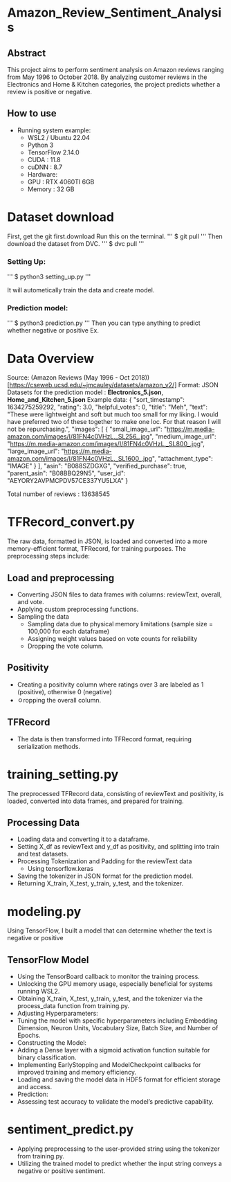 ﻿# Amazon_Review_Sentiment_Analysis


## Abstract
This project aims to perform sentiment analysis on Amazon reviews ranging from May 1996 to October 2018. By analyzing customer reviews in the Electronics and Home & Kitchen categories, the project predicts whether a review is positive or negative.

## How to use
* Running system example:
  * WSL2 / Ubuntu 22.04
  * Python 3
  * TensorFlow 2.14.0
  * CUDA : 11.8
  * cuDNN : 8.7
  * Hardware:
   * GPU : RTX 4060TI 6GB
   * Memory : 32 GB

# Dataset download
First, get the git first.download Run this on the terminal.
'''
$ git pull
'''
Then download the dataset from DVC.
'''
$ dvc pull
'''

### Setting Up:
'''
$ python3 setting_up.py
'''

It will autometically train the data and create model.

### Prediction model:
'''
$ python3 prediction.py
'''
Then you can type anything to predict whether negative or positive
Ex.


# Data Overview
Source: (Amazon Reviews (May 1996 - Oct 2018))[https://cseweb.ucsd.edu/~jmcauley/datasets/amazon_v2/]
Format: JSON
Datasets for the prediction model : **Electronics_5.json**, **Home_and_Kitchen_5.json**
Example data: 
{
  "sort_timestamp": 1634275259292,
  "rating": 3.0,
  "helpful_votes": 0,
  "title": "Meh",
  "text": "These were lightweight and soft but much too small for my liking. I would have preferred two of these together to make one loc. For that reason I will not be repurchasing.",
  "images": [
    {
      "small_image_url": "https://m.media-amazon.com/images/I/81FN4c0VHzL._SL256_.jpg",
      "medium_image_url": "https://m.media-amazon.com/images/I/81FN4c0VHzL._SL800_.jpg",
      "large_image_url": "https://m.media-amazon.com/images/I/81FN4c0VHzL._SL1600_.jpg",
      "attachment_type": "IMAGE"
    }
  ],
  "asin": "B088SZDGXG",
  "verified_purchase": true,
  "parent_asin": "B08BBQ29N5",
  "user_id": "AEYORY2AVPMCPDV57CE337YU5LXA"
}

Total number of reviews : 13638545

# TFRecord_convert.py
The raw data, formatted in JSON, is loaded and converted into a more memory-efficient format, TFRecord, for training purposes. The preprocessing steps include:

## Load and preprocessing
* Converting JSON files to data frames with columns: reviewText, overall, and vote.
* Applying custom preprocessing functions.
* Sampling the data
  * Sampling data due to physical memory limitations (sample size = 100,000 for each dataframe)
  * Assigning weight values based on vote counts for reliability
  * Dropping the vote column.

## Positivity
* Creating a positivity column where ratings over 3 are labeled as 1 (positive), otherwise 0 (negative)
* ㅇropping the overall column.

## TFRecord
* The data is then transformed into TFRecord format, requiring serialization methods.

# training_setting.py
The preprocessed TFRecord data, consisting of reviewText and positivity, is loaded, converted into data frames, and prepared for training.

## Processing Data
* Loading data and converting it to a dataframe.
* Setting X_df as reviewText and y_df as positivity, and splitting into train and test datasets.
* Processing Tokenization and Padding for the reviewText data
  * Using tensorflow.keras
* Saving the tokenizer in JSON format for the prediction model.
* Returning X_train, X_test, y_train, y_test, and the tokenizer.


# modeling.py
Using TensorFlow, I built a model that can determine whether the text is negative or positive

## TensorFlow Model
* Using the TensorBoard callback to monitor the training process.
* Unlocking the GPU memory usage, especially beneficial for systems running WSL2.
* Obtaining X_train, X_test, y_train, y_test, and the tokenizer via the process_data function from training.py.
* Adjusting Hyperparameters:
 * Tuning the model with specific hyperparameters including Embedding Dimension, Neuron Units, Vocabulary Size, Batch Size, and Number of Epochs.
* Constructing the Model:
 * Adding a Dense layer with a sigmoid activation function suitable for binary classification.
* Implementing EarlyStopping and ModelCheckpoint callbacks for improved training and memory efficiency.
* Loading and saving the model data in HDF5 format for efficient storage and access.
* Prediction:
 * Assessing test accuracy to validate the model’s predictive capability.

# sentiment_predict.py
* Applying preprocessing to the user-provided string using the tokenizer from training.py.
* Utilizing the trained model to predict whether the input string conveys a negative or positive sentiment.
